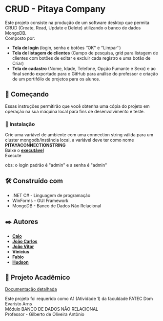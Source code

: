 # CRUD - Pitaya Company


Este projeto consiste na produção de um software desktop que permita CRUD (Create, Read, Update e Delete) utilizando o banco de dados MongoDB.<br>
Composto por:<br>
* <b>Tela de login</b> (login, senha e botões ‘’OK’’ e ‘’Limpar’’)<br>
* <b>Tela de listagem de clientes</b> (Campo de pesquisa, grid para listagem de clientes com botões de editar e excluir cada registro e uma botão de Criar)<br>
* <b>Tela de cadastro</b> (Nome, Idade, Telefone, Opção Fumante e Sexo) e ao final sendo exportado para o GitHub para análise do professor e criação de um portifólio de projetos para os alunos.<br>

## 🚀 Começando

Essas instruções permitirão que você obtenha uma cópia do projeto em operação na sua máquina local para fins de desenvolvimento e teste.

### 🔧 Instalação

Crie uma variável de ambiente com uma connection string válida para um cluster mongodb/instância local, a variável deve ter como nome <b>PITAYACONNECTIONSTRING</b> <br>
Baixe o **[executável](https://github.com/Pitaya-Company/pitaya-crud/releases/download/pitaya/pitaya-crud.exe)**<br>
Execute<br>

obs: o login padrão é "admin" e a senha é "admin"

## 🛠️ Construído com

* .NET C# - Linguagem de programação
* WinForms - GUI Framework
* MongoDB - Banco de Dados Não Relacional

## ✒️ Autores

* **[Caio](https://github.com/CaioMtho)**
* **[João Carlos](https://github.com/JoCa-SP)**
* **[João Vitor](https://github.com/MoraiisDev)**
* **Vinicius**
* **[Fabio](https://github.com/FabioAriga)**
* **[Hudson](https://github.com/HudsonDomin)**

## 📄 Projeto Acadêmico

[Documentação detalhada](https://github.com/Pitaya-Company/pitaya-crud/blob/main/Docs/PitayaCompanyDoc.docx)<br>

Este projeto foi requerido como A1 (Atividade 1) da faculdade FATEC Dom Evaristo Arns<br>
Módulo BANCO DE DADOS NÃO RELACIONAL<br>
Professor - Gilberto de Oliveira Antônio
